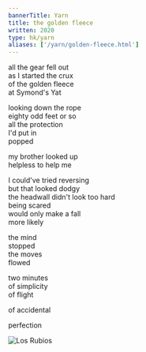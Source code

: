 ```yaml
---
bannerTitle: Yarn
title: the golden fleece
written: 2020
type: hk/yarn
aliases: ['/yarn/golden-fleece.html']
---
```


all the gear fell out  
as I started the crux  
of the golden fleece  
at Symond's Yat  


looking down the rope  
eighty odd feet or so  
all the protection  
I'd put in  
popped


my brother looked up  
helpless to help me  


I could've tried reversing  
but that looked dodgy  
the headwall didn't look too hard  
being scared  
would only make a fall  
more likely  


the mind  
stopped  
the moves  
flowed  


two minutes  
of simplicity  
of flight  


of accidental


perfection

![Los Rubios](/images/faves/losrubios_h&d_pembroke98.jpg "Los Rubios")


